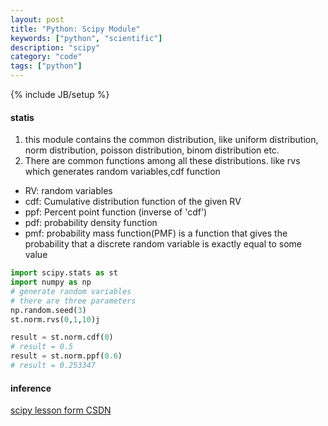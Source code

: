 ```yaml
---
layout: post
title: "Python: Scipy Module"
keywords: ["python", "scientific"]
description: "scipy"
category: "code"
tags: ["python"]
---
```

{% include JB/setup %}


#### statis

1. this module contains the common distribution, like uniform distribution, norm
   distribution, poisson distribution, binom distribution etc.
2. There are common functions among all these distributions. like rvs which
   generates random variables,cdf function

+ RV: random variables
+ cdf: Cumulative distribution function of the given RV 
+ ppf: Percent point function (inverse of 'cdf')
+ pdf: probability density function
+ pmf: probability mass function(PMF) is a function that gives the probability
  that a discrete random variable is exactly equal to some value
```python
import scipy.stats as st
import numpy as np
# generate random variables
# there are three parameters 
np.random.seed(3)
st.norm.rvs(0,1,10)j

result = st.norm.cdf(0)
# result = 0.5 
result = st.norm.ppf(0.6)
# result = 0.253347
```



#### inference
[scipy lesson form CSDN](https://blog.csdn.net/u011702002/article/details/78245804)


